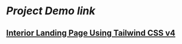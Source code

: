 <h1><i>Project Demo link</i></h1>

<h2><a href="https://tailwind-v4-interior.netlify.app/" target="_blank">Interior Landing Page Using Tailwind CSS v4</a></h2>
